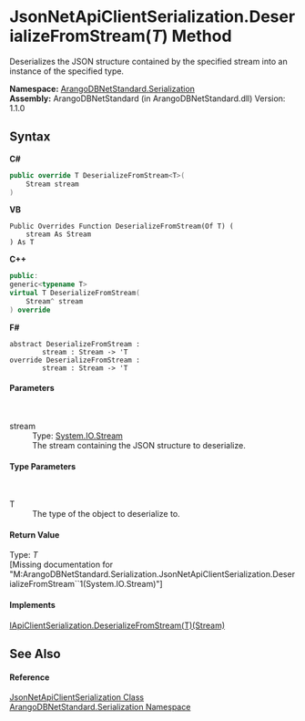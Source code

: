 # JsonNetApiClientSerialization.DeserializeFromStream(*T*) Method 
 

Deserializes the JSON structure contained by the specified stream into an instance of the specified type.

**Namespace:**&nbsp;<a href="b19a5281-5ab6-4a02-6b49-343596444efc">ArangoDBNetStandard.Serialization</a><br />**Assembly:**&nbsp;ArangoDBNetStandard (in ArangoDBNetStandard.dll) Version: 1.1.0

## Syntax

**C#**<br />
``` C#
public override T DeserializeFromStream<T>(
	Stream stream
)

```

**VB**<br />
``` VB
Public Overrides Function DeserializeFromStream(Of T) ( 
	stream As Stream
) As T
```

**C++**<br />
``` C++
public:
generic<typename T>
virtual T DeserializeFromStream(
	Stream^ stream
) override
```

**F#**<br />
``` F#
abstract DeserializeFromStream : 
        stream : Stream -> 'T 
override DeserializeFromStream : 
        stream : Stream -> 'T 
```


#### Parameters
&nbsp;<dl><dt>stream</dt><dd>Type: <a href="https://docs.microsoft.com/dotnet/api/system.io.stream" target="_blank" rel="noopener noreferrer">System.IO.Stream</a><br />The stream containing the JSON structure to deserialize.</dd></dl>

#### Type Parameters
&nbsp;<dl><dt>T</dt><dd>The type of the object to deserialize to.</dd></dl>

#### Return Value
Type: *T*<br />\[Missing <returns> documentation for "M:ArangoDBNetStandard.Serialization.JsonNetApiClientSerialization.DeserializeFromStream``1(System.IO.Stream)"\]

#### Implements
<a href="619bea1b-e7c3-56cf-0bf4-fcbeb457786f">IApiClientSerialization.DeserializeFromStream(T)(Stream)</a><br />

## See Also


#### Reference
<a href="43a1bec4-31f1-1c6e-83bf-2154cb6590d3">JsonNetApiClientSerialization Class</a><br /><a href="b19a5281-5ab6-4a02-6b49-343596444efc">ArangoDBNetStandard.Serialization Namespace</a><br />